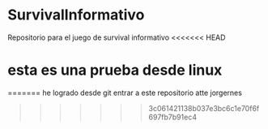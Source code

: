 # SurvivalInformativo
Repositorio para el juego de survival informativo
<<<<<<< HEAD

# esta es una prueba desde linux
  
=======
he logrado desde git entrar a este repositorio atte jorgernes
>>>>>>> 3c061421138b037e3bc6c1e70f6f697fb7b91ec4
